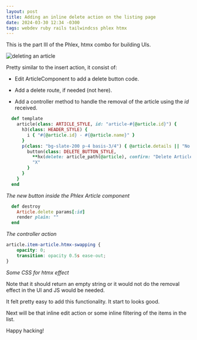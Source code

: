 ```yaml
---
layout: post
title: Adding an inline delete action on the listing page
date: 2024-03-30 12:34 -0300
tags: webdev ruby rails tailwindcss phlex htmx
---
```


This is the part III of the Phlex, htmx combo for building UIs.

![deleting an article](https://i.ibb.co/R79NnTF/Grabacindepantalladesde2024-03-3013-38-28-ezgif-com-video-to-gif-converter.gif)

Pretty similar to the insert action,
it consist of:

- Edit ArticleComponent to add a delete button code.

- Add a delete route, if needed (not here).

- Add a controller method to handle the removal of the article using the _id_ received.

```ruby
  def template
    article(class: ARTICLE_STYLE, id: "article-#{@article.id}") {
      h3(class: HEADER_STYLE) {
        i { "#{@article.id} - #{@article.name}" }
      }
      p(class: "bg-slate-200 p-4 basis-3/4") { @article.details || "No description" }
        button(class: DELETE_BUTTON_STYLE,
          **hx(delete: article_path(@article), confirm: "Delete Article?", target: "#article-#{@article.id}", swap: "outerHTML swap:.5s")) {
          "X"
        }
      }
    }
  end
```
_The new button inside the Phlex Article component_

```ruby
  def destroy
    Article.delete params[:id]
    render plain: ""
  end
```
_The controller action_

```css
article.item-article.htmx-swapping {
    opacity: 0;
    transition: opacity 0.5s ease-out;
}
```
_Some CSS for htmx effect_

Note that it should return an empty string or it would not do the removal effect in the UI and JS would be needed.

It felt pretty easy to add this functionality. It start to looks good.

Next will be that inline edit action or some inline filtering of the items in the list.

Happy hacking!
